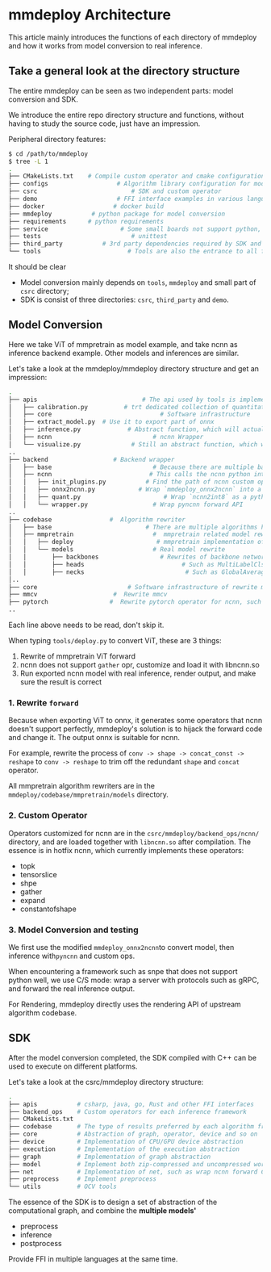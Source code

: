 # mmdeploy Architecture

This article mainly introduces the functions of each directory of mmdeploy and how it works from model conversion to real inference.

## Take a general look at the directory structure

The entire mmdeploy can be seen as two independent parts: model conversion and SDK.

We introduce the entire repo directory structure and functions, without having to study the source code, just have an impression.

Peripheral directory features:

```bash
$ cd /path/to/mmdeploy
$ tree -L 1
.
├── CMakeLists.txt    # Compile custom operator and cmake configuration of SDK
├── configs                   # Algorithm library configuration for model conversion
├── csrc                          # SDK and custom operator
├── demo                      # FFI interface examples in various languages, such as csharp, java, python, etc.
├── docker                   # docker build
├── mmdeploy           # python package for model conversion
├── requirements      # python requirements
├── service                    # Some small boards not support python, we use C/S mode for model conversion, here is server code
├── tests                         # unittest
├── third_party           # 3rd party dependencies required by SDK and FFI
└── tools                        # Tools are also the entrance to all functions, such as onnx2xx.py, profiler.py, test.py, etc.
```

It should be clear

- Model conversion mainly depends on `tools`, `mmdeploy` and small part of `csrc` directory;
- SDK is consist of three directories: `csrc`, `third_party` and `demo`.

## Model Conversion

Here we take ViT of mmpretrain as model example, and take ncnn as inference backend example. Other models and inferences are similar.

Let's take a look at the mmdeploy/mmdeploy directory structure and get an impression:

```bash
.
├── apis                             # The api used by tools is implemented here, such as onnx2ncnn.py
│   ├── calibration.py          # trt dedicated collection of quantitative data
│   ├── core                              # Software infrastructure
│   ├── extract_model.py  # Use it to export part of onnx
│   ├── inference.py             # Abstract function, which will actually call torch/ncnn specific inference
│   ├── ncnn                            # ncnn Wrapper
│   └── visualize.py              # Still an abstract function, which will actually call torch/ncnn specific inference and visualize
..
├── backend                  # Backend wrapper
│   ├── base                            # Because there are multiple backends, there must be an OO design for the base class
│   ├── ncnn                           # This calls the ncnn python interface for model conversion
│   │   ├── init_plugins.py           # Find the path of ncnn custom operators and ncnn tools
│   │   ├── onnx2ncnn.py            # Wrap `mmdeploy_onnx2ncnn` into a python interface
│   │   ├── quant.py                       # Wrap `ncnn2int8` as a python interface
│   │   └── wrapper.py                  # Wrap pyncnn forward API
..
├── codebase                #  Algorithm rewriter
│   ├── base                          # There are multiple algorithms here that we need a bit of OO design
│   ├── mmpretrain                      #  mmpretrain related model rewrite
│   │   ├── deploy                       # mmpretrain implementation of base abstract task/model/codebase
│   │   └── models                      # Real model rewrite
│   │       ├── backbones                 # Rewrites of backbone network parts, such as multiheadattention
│   │       ├── heads                           # Such as MultiLabelClsHead
│   │       ├── necks                            # Such as GlobalAveragePooling
│..
├── core                         # Software infrastructure of rewrite mechanism
├── mmcv                     #  Rewrite mmcv
├── pytorch                 #  Rewrite pytorch operator for ncnn, such as Gemm
..
```

Each line above needs to be read, don't skip it.

When typing `tools/deploy.py` to convert ViT, these are 3 things:

1. Rewrite of mmpretrain ViT forward
2. ncnn does not support `gather` opr, customize and load it with libncnn.so
3. Run exported ncnn model with real inference, render output, and make sure the result is correct

### 1. Rewrite `forward`

Because when exporting ViT to onnx, it generates some operators that ncnn doesn't support perfectly, mmdeploy's solution is to hijack the forward code and change it. The output onnx is suitable for ncnn.

For example, rewrite the process of `conv -> shape -> concat_const -> reshape` to `conv -> reshape` to trim off the redundant `shape` and `concat` operator.

All mmpretrain algorithm rewriters are in the `mmdeploy/codebase/mmpretrain/models` directory.

### 2. Custom Operator

Operators customized for ncnn are in the `csrc/mmdeploy/backend_ops/ncnn/` directory, and are loaded together with `libncnn.so` after compilation. The essence is in hotfix ncnn, which currently implements these operators:

- topk
- tensorslice
- shpe
- gather
- expand
- constantofshape

### 3. Model Conversion and testing

We first use the modified `mmdeploy_onnx2ncnn`to convert model, then inference with`pyncnn` and custom ops.

When encountering a framework such as snpe that does not support python well, we use C/S mode: wrap a server with protocols such as gRPC, and forward the real inference output.

For Rendering, mmdeploy directly uses the rendering API of upstream algorithm codebase.

## SDK

After the model conversion completed, the SDK compiled with C++ can be used to execute on different platforms.

Let's take a look at the csrc/mmdeploy directory structure:

```bash
.
├── apis           # csharp, java, go, Rust and other FFI interfaces
├── backend_ops    # Custom operators for each inference framework
├── CMakeLists.txt
├── codebase       # The type of results preferred by each algorithm framework, such as multi-use bbox for detection task
├── core           # Abstraction of graph, operator, device and so on
├── device         # Implementation of CPU/GPU device abstraction
├── execution      # Implementation of the execution abstraction
├── graph          # Implementation of graph abstraction
├── model          # Implement both zip-compressed and uncompressed work directory
├── net            # Implementation of net, such as wrap ncnn forward C API
├── preprocess     # Implement preprocess
└── utils          # OCV tools
```

The essence of the SDK is to design a set of abstraction of the computational graph, and combine the **multiple models'**

- preprocess
- inference
- postprocess

Provide FFI in multiple languages at the same time.
